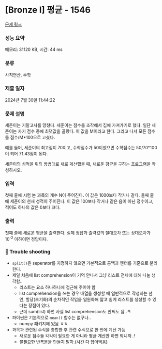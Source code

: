 # [Bronze I] 평균 - 1546 

[문제 링크](https://www.acmicpc.net/problem/1546) 

### 성능 요약

메모리: 31120 KB, 시간: 44 ms

### 분류

사칙연산, 수학

### 제출 일자

2024년 7월 30일 11:44:22

### 문제 설명

<p>세준이는 기말고사를 망쳤다. 세준이는 점수를 조작해서 집에 가져가기로 했다. 일단 세준이는 자기 점수 중에 최댓값을 골랐다. 이 값을 M이라고 한다. 그리고 나서 모든 점수를 점수/M*100으로 고쳤다.</p>

<p>예를 들어, 세준이의 최고점이 70이고, 수학점수가 50이었으면 수학점수는 50/70*100이 되어 71.43점이 된다.</p>

<p>세준이의 성적을 위의 방법대로 새로 계산했을 때, 새로운 평균을 구하는 프로그램을 작성하시오.</p>

### 입력 

 <p>첫째 줄에 시험 본 과목의 개수 N이 주어진다. 이 값은 1000보다 작거나 같다. 둘째 줄에 세준이의 현재 성적이 주어진다. 이 값은 100보다 작거나 같은 음이 아닌 정수이고, 적어도 하나의 값은 0보다 크다.</p>

### 출력 

 <p>첫째 줄에 새로운 평균을 출력한다. 실제 정답과 출력값의 절대오차 또는 상대오차가 10<sup>-2</sup> 이하이면 정답이다.</p>


### **🚀 Trouble shooting**
- `split()`은 seperator를 지정하지 않으면 기본적으로 공백과 엔터를 기준으로 분리한다.
- 제일 처음에 list comprehension이 기억 안나서 그냥 리스트 전체에 대해 나눌 생각함..
  - 리스트는 요소 하나하나에 접근해 주어야 함
  - list comprehension을 쓰는 경우 배열을 생성할 때 일반적으로 작성하는 선언, 할당(초기화)의 순차적인 작업을 일원화해 짧고 쉽게 리스트를 생성할 수 있다는 장점이 있다.
  - 근데 sum(list) 하면 사실 list comprehension도 안써도 됨..ㅋ
- 파이썬은 기본적으로 `mean()` 함수는 없구나..
  - numpy 패키지에 있음 ㅎㅎ
 - 과목과 관련된 수식을 총합한 후 관련 수식으로 한 번에 계산 가능
   - 새로운 점수들 각각이 필요한 게 아니라 평균 계산만 하면 되니까..!
   - 불필요한 반복문을 만들지 말자.(시간 다 잡아먹음)
